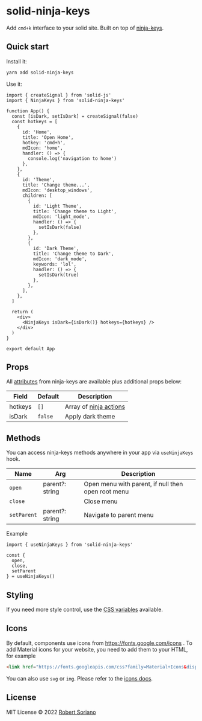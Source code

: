 # solid-ninja-keys

Add `cmd+k` interface to your solid site. Built on top of [ninja-keys](https://github.com/ssleptsov/ninja-keys).

## Quick start

Install it:

```bash
yarn add solid-ninja-keys
```

Use it:

```tsx
import { createSignal } from 'solid-js'
import { NinjaKeys } from 'solid-ninja-keys'

function App() {
  const [isDark, setIsDark] = createSignal(false)
  const hotkeys = [
    {
      id: 'Home',
      title: 'Open Home',
      hotkey: 'cmd+h',
      mdIcon: 'home',
      handler: () => {
        console.log('navigation to home')
      },
    },
    {
      id: 'Theme',
      title: 'Change theme...',
      mdIcon: 'desktop_windows',
      children: [
        {
          id: 'Light Theme',
          title: 'Change theme to Light',
          mdIcon: 'light_mode',
          handler: () => {
            setIsDark(false)
          },
        },
        {
          id: 'Dark Theme',
          title: 'Change theme to Dark',
          mdIcon: 'dark_mode',
          keywords: 'lol',
          handler: () => {
            setIsDark(true)
          },
        },
      ],
    },
  ]

  return (
    <div>
      <NinjaKeys isDark={isDark()} hotkeys={hotkeys} />
    </div>
  )
}

export default App
```

## Props

All [attributes](https://github.com/ssleptsov/ninja-keys#attributes) from ninja-keys are available plus additional props below:

| Field                | Default                     | Description                                                 |
|----------------------|-----------------------------|-------------------------------------------------------------|
| hotkeys          | `[]` | Array of [ninja actions](https://github.com/ssleptsov/ninja-keys#data)                                  |
| isDark          | `false` | Apply dark theme                                 |

## Methods

You can access ninja-keys methods anywhere in your app via `useNinjaKeys` hook.

| Name                | Arg                     | Description                                                 |
|----------------------|-----------------------------|-------------------------------------------------------------|
| `open`          | parent?: string | Open menu with parent, if null then open root menu                                |
| `close`          | | Close menu                                |
| `setParent`          | parent?: string | Navigate to parent menu                                |

Example

```tsx
import { useNinjaKeys } from 'solid-ninja-keys'

const {
  open,
  close,
  setParent
} = useNinjaKeys()
```

## Styling

If you need more style control, use the [CSS variables](https://github.com/ssleptsov/ninja-keys#css-variables) available.

## Icons

By default, components use icons from https://fonts.google.com/icons
.
To add Material icons for your website, you need to add them to your HTML, for example

```html
<link href="https://fonts.googleapis.com/css?family=Material+Icons&display=block" rel="stylesheet">
```

You can also use `svg` or `img`. Please refer to the [icons docs](https://github.com/ssleptsov/ninja-keys#icons).

## License

MIT License © 2022 [Robert Soriano](https://github.com/wobsoriano)